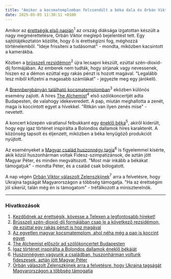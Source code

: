 ```yaml
---
title: "Amikor a kocsmatemplomban felcsendült a béka dala és Orbán Viktor is érettségizett"
date: 2025-05-05 11:30:11 +0100
---
```


Amikor az <a href="https://telex.hu/belfold/2025/05/05/erettsegi-idoszak-2025-diakok-kozepiskola-tanarok">érettségik első napján</a><sup>1</sup> az ország diáksága izgatottan készült a nagy megmérettetésre, Orbán Viktor meglepő bejelentést tett. Egy sajtótájékoztatón közölte, hogy ő is érettségizni fog, méghozzá történelemből. "Ideje frissíteni a tudásomat" - mondta, miközben kacsintott a kamerákba.

Közben a <a href="https://telex.hu/nevertek/2025/05/05/eu-emissziokereskedelmi-rendszer-ets-2-rezsidemon-rezsinovekedes-europai-bizottsag-szen-dioxid">brüsszeli rezsidémon</a><sup>2</sup> újra lecsapni készült, ezúttal szén-dioxid-díj formájában. Az emberek nem tudták, hogy sírjanak vagy nevessenek, hiszen ez a démon ezúttal egy rakás pénzt is hozott magával. "Legalább lesz miből kifizetni a magasabb számlákat" - jegyezte meg egy járókelő.

A <a href="https://telex.hu/belfold/2025/05/01/sopron-brennbergbanya-kocsmatemplom-aranyvonat">Brennbergbányán található kocsmatemplomban</a><sup>3</sup> eközben különös esemény zajlott. A híres <a href="https://telex.hu/after/2025/05/05/the-alchemist-szolokoncertet-budapest">The Alchemist</a><sup>4</sup> első szólókoncertjét adta Budapesten, de valahogy idekeveredett. A pap, miután meghallotta a zenét, maga is koccintott egyet a hívekkel. "Ritkán van ilyen zenés mise" - nevetett.

A koncert közepén váratlanul felbukkant egy <a href="https://telex.hu/eszkombajn/2025/04/22/bolondos-dallamok-tuskes-bekagyik-igaz-tortenet">éneklő béka</a><sup>5</sup>, akiről kiderült, hogy egy igaz történet inspirálta a Bolondos dallamok híres karakterét. A közönség tapsolt és éljenzett, miközben a béka lenyűgöző produkciót nyújtott.

Az eseményeket a <a href="https://telex.hu/belfold/2025/04/04/magyar-peter-debrecen-orszagjaras-nemzet-hangja-kosa-lajos-tisza-fidesz">Magyar család huszonnégy tagja</a><sup>6</sup> is figyelemmel kísérte, akik közül huszonhárman voltak Fidesz-szimpatizánsok, de aztán jött Magyar Péter, és minden megváltozott. "Most már inkább a békákat támogatjuk" - mondta Péter, és a család csak bólogatott.

A nap végén <a href="https://telex.hu/kulfold/2025/05/04/orban-viktor-volodimir-zelenszkij-valasz-ukrajna-tagsag-magyarorszag">Orbán Viktor válaszolt Zelenszkijnek</a><sup>7</sup> arra a felvetésre, hogy Ukrajna tagságát Magyarországon a többség támogatja. "Ha az érettségim jól sikerül, talán még én is támogatom" - tréfálkozott a miniszterelnök.

---

### Hivatkozások

1. [Kezdődnek az érettségik, kövesse a Telexen a legfontosabb híreket!](https://telex.hu/belfold/2025/05/05/erettsegi-idoszak-2025-diakok-kozepiskola-tanarok)
2. [Brüsszeli szén-dioxid-díj formájában csap le a következő rezsidémon, de ezúttal egy rakás pénzt is hoz magával](https://telex.hu/nevertek/2025/05/05/eu-emissziokereskedelmi-rendszer-ets-2-rezsidemon-rezsinovekedes-europai-bizottsag-szen-dioxid)
3. [Az egyetlen magyar kocsmatemplom, ahol néha még a pap is koccint egyet](https://telex.hu/belfold/2025/05/01/sopron-brennbergbanya-kocsmatemplom-aranyvonat)
4. [The Alchemist először ad szólókoncertet Budapesten](https://telex.hu/after/2025/05/05/the-alchemist-szolokoncertet-budapest)
5. [Igaz történet inspirálta a Bolondos dallamok éneklő békáját](https://telex.hu/eszkombajn/2025/04/22/bolondos-dallamok-tuskes-bekagyik-igaz-tortenet)
6. [Huszonnégyen vagyunk a családban, huszonhárman voltunk fideszesek, aztán jött Magyar Péter](https://telex.hu/belfold/2025/04/04/magyar-peter-debrecen-orszagjaras-nemzet-hangja-kosa-lajos-tisza-fidesz)
7. [Orbán válaszolt Zelenszkijnek arra a felvetésre, hogy Ukrajna tagságát Magyarországon a többség támogatja](https://telex.hu/kulfold/2025/05/04/orban-viktor-volodimir-zelenszkij-valasz-ukrajna-tagsag-magyarorszag)
